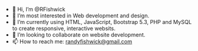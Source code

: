 - 👋 Hi, I’m @RFishwick
- 👀 I’m most interested in Web development and design.
- 🌱 I’m currently using HTML, JavaScript, Bootstrap 5.3, PHP and MySQL to create responsive, interactive websits.
- 💞️ I’m looking to collaborate on website development.
- 📫 How to reach me: randyfishwick@gmail.com

<!---
RFishwick/RFishwick is a ✨ special ✨ repository because its `README.md` (this file) appears on your GitHub profile.
You can click the Preview link to take a look at your changes.
--->
